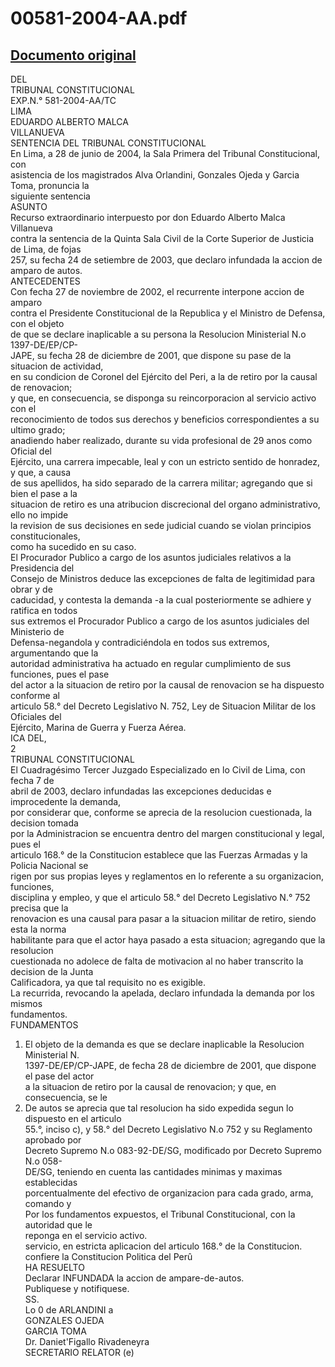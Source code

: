 
00581-2004-AA.pdf
=================
  
[Documento original](https://tc.gob.pe/jurisprudencia/2004/00581-2004-AA.pdf)  
---  
DEL  
TRIBUNAL CONSTITUCIONAL  
EXP.N.° 581-2004-AA/TC  
LIMA  
EDUARDO ALBERTO MALCA  
VILLANUEVA  
SENTENCIA DEL TRIBUNAL CONSTITUCIONAL  
En Lima, a 28 de junio de 2004, la Sala Primera del Tribunal Constitucional, con  
asistencia de los magistrados Alva Orlandini, Gonzales Ojeda y Garcia Toma, pronuncia la  
siguiente sentencia  
ASUNTO  
Recurso extraordinario interpuesto por don Eduardo Alberto Malca Villanueva  
contra la sentencia de la Quinta Sala Civil de la Corte Superior de Justicia de Lima, de fojas  
257, su fecha 24 de setiembre de 2003, que declaro infundada la accion de amparo de autos.  
ANTECEDENTES  
Con fecha 27 de noviembre de 2002, el recurrente interpone accion de amparo  
contra el Presidente Constitucional de la Republica y el Ministro de Defensa, con el objeto  
de que se declare inaplicable a su persona la Resolucion Ministerial N.o 1397-DE/EP/CP-  
JAPE, su fecha 28 de diciembre de 2001, que dispone su pase de la situacion de actividad,  
en su condicion de Coronel del Ejército del Peri, a la de retiro por la causal de renovacion;  
y que, en consecuencia, se disponga su reincorporacion al servicio activo con el  
reconocimiento de todos sus derechos y beneficios correspondientes a su ultimo grado;  
anadiendo haber realizado, durante su vida profesional de 29 anos como Oficial del  
Ejército, una carrera impecable, leal y con un estricto sentido de honradez, y que, a causa  
de sus apellidos, ha sido separado de la carrera militar; agregando que si bien el pase a la  
situacion de retiro es una atribucion discrecional del organo administrativo, ello no impide  
la revision de sus decisiones en sede judicial cuando se violan principios constitucionales,  
como ha sucedido en su caso.  
El Procurador Publico a cargo de los asuntos judiciales relativos a la Presidencia del  
Consejo de Ministros deduce las excepciones de falta de legitimidad para obrar y de  
caducidad, y contesta la demanda -a la cual posteriormente se adhiere y ratifica en todos  
sus extremos el Procurador Publico a cargo de los asuntos judiciales del Ministerio de  
Defensa-negandola y contradiciéndola en todos sus extremos, argumentando que la  
autoridad administrativa ha actuado en regular cumplimiento de sus funciones, pues el pase  
del actor a la situacion de retiro por la causal de renovacion se ha dispuesto conforme al  
articulo 58.° del Decreto Legislativo N. 752, Ley de Situacion Militar de los Oficiales del  
Ejército, Marina de Guerra y Fuerza Aérea.  
ICA DEL,  
2  
TRIBUNAL CONSTITUCIONAL  
El Cuadragésimo Tercer Juzgado Especializado en lo Civil de Lima, con fecha 7 de  
abril de 2003, declaro infundadas las excepciones deducidas e improcedente la demanda,  
por considerar que, conforme se aprecia de la resolucion cuestionada, la decision tomada  
por la Administracion se encuentra dentro del margen constitucional y legal, pues el  
articulo 168.° de la Constitucion establece que las Fuerzas Armadas y la Policia Nacional se  
rigen por sus propias leyes y reglamentos en lo referente a su organizacion, funciones,  
disciplina y empleo, y que el articulo 58.° del Decreto Legislativo N.° 752 precisa que la  
renovacion es una causal para pasar a la situacion militar de retiro, siendo esta la norma  
habilitante para que el actor haya pasado a esta situacion; agregando que la resolucion  
cuestionada no adolece de falta de motivacion al no haber transcrito la decision de la Junta  
Calificadora, ya que tal requisito no es exigible.  
La recurrida, revocando la apelada, declaro infundada la demanda por los mismos  
fundamentos.  
FUNDAMENTOS  
1. El objeto de la demanda es que se declare inaplicable la Resolucion Ministerial N.  
1397-DE/EP/CP-JAPE, de fecha 28 de diciembre de 2001, que dispone el pase del actor  
a la situacion de retiro por la causal de renovacion; y que, en consecuencia, se le  
2. De autos se aprecia que tal resolucion ha sido expedida segun lo dispuesto en el articulo  
55.°, inciso c), y 58.° del Decreto Legislativo N.o 752 y su Reglamento aprobado por  
Decreto Supremo N.o 083-92-DE/SG, modificado por Decreto Supremo N.o 058-  
DE/SG, teniendo en cuenta las cantidades minimas y maximas establecidas  
porcentualmente del efectivo de organizacion para cada grado, arma, comando y  
Por los fundamentos expuestos, el Tribunal Constitucional, con la autoridad que le  
reponga en el servicio activo.  
servicio, en estricta aplicacion del articulo 168.° de la Constitucion.  
confiere la Constitucion Politica del Perû  
HA RESUELTO  
Declarar INFUNDADA la accion de ampare-de-autos.  
Publiquese y notifiquese.  
SS.  
Lo 0 de ARLANDINI a  
GONZALES OJEDA  
GARCIA TOMA  
Dr. Daniet'Figallo Rivadeneyra  
SECRETARIO RELATOR (e)